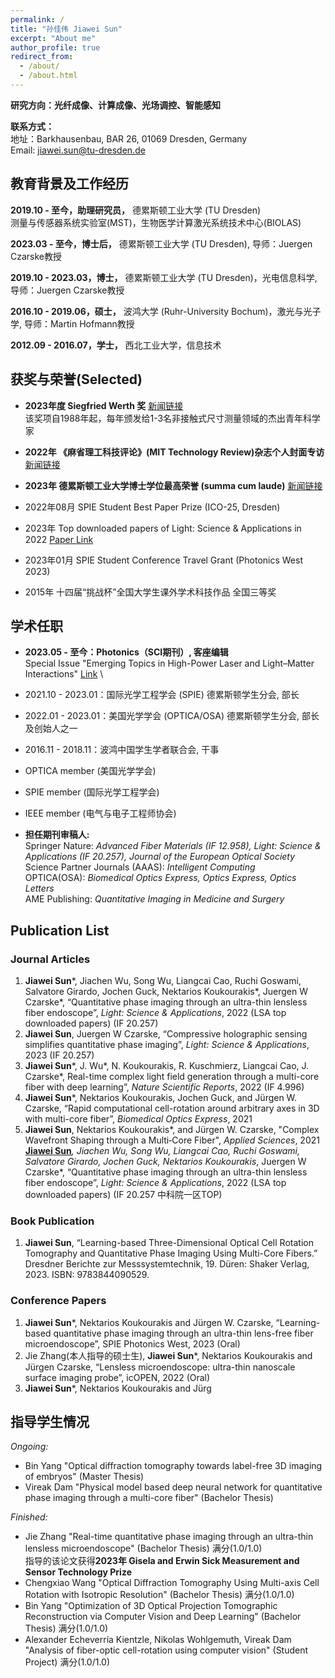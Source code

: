```yaml
---
permalink: /
title: "孙佳伟 Jiawei Sun"
excerpt: "About me"
author_profile: true
redirect_from: 
  - /about/
  - /about.html
---
```



**研究方向：光纤成像、计算成像、光场调控、智能感知** 


**联系方式：** \
地址：Barkhausenbau, BAR 26, 01069 Dresden, Germany\
Email: jiawei.sun@tu-dresden.de

## 教育背景及工作经历


**2019.10 - 至今，助理研究员，** 德累斯顿工业大学 (TU Dresden) \
测量与传感器系统实验室(MST)，生物医学计算激光系统技术中心(BIOLAS)

**2023.03 - 至今，博士后，** 德累斯顿工业大学 (TU Dresden), 导师：Juergen Czarske教授

**2019.10 - 2023.03，博士，** 德累斯顿工业大学 (TU Dresden)，光电信息科学, 导师：Juergen Czarske教授

**2016.10 - 2019.06，硕士，** 波鸿大学 (Ruhr-University Bochum)，激光与光子学, 导师：Martin Hofmann教授

**2012.09 - 2016.07，学士，** 西北工业大学，信息技术


## 获奖与荣誉(Selected)

- **2023年度 Siegfried Werth 奖** [新闻链接](https://tu-dresden.de/ing/der-bereich/news/nachwuchswissenschaftler-dr-ing-jiawei-sun-mit-preis-der-dr-ing-siegfried-werth-stiftung-geehrt) \
该奖项自1988年起，每年颁发给1-3名非接触式尺寸测量领域的杰出青年科学家  

- **2022年 《麻省理工科技评论》(MIT Technology Review)杂志个人封面专访** [新闻链接](https://www.mittrchina.com/news/detail/10930)

- **2023年 德累斯顿工业大学博士学位最高荣誉 (summa cum laude)** [新闻链接](https://tu-dresden.de/ing/elektrotechnik/iee/mst/forschung/promotionen/copy_of_dr-ing-Stefan_Rothe?set_language=en#)

- 2022年08月 SPIE Student Best Paper Prize (ICO-25, Dresden)

- 2023年 Top downloaded papers of Light: Science & Applications in 2022 [Paper Link](https://www.nature.com/articles/s41377-022-00898-2)

- 2023年01月 SPIE Student Conference Travel Grant (Photonics West 2023)

- 2015年 十四届“挑战杯”全国大学生课外学术科技作品  全国三等奖


## 学术任职

-  **2023.05 - 至今：Photonics（SCI期刊）, 客座编辑** \
  Special Issue "Emerging Topics in High-Power Laser and Light–Matter Interactions"  [Link](https://www.mdpi.com/journal/photonics/special_issues/SBN4H0Q600) \
- 2021.10 - 2023.01：国际光学工程学会 (SPIE) 德累斯顿学生分会, 部长
- 2022.01 - 2023.01：美国光学学会 (OPTICA/OSA) 德累斯顿学生分会, 部长及创始人之一
- 2016.11 - 2018.11：波鸿中国学生学者联合会, 干事
- OPTICA member (美国光学学会)
- SPIE member (国际光学工程学会)
- IEEE member (电气与电子工程师协会)

- **担任期刊审稿人:** \
Springer Nature: *Advanced Fiber Materials (IF 12.958), Light: Science & Applications (IF 20.257), Journal of the European Optical Society* \
Science Partner Journals (AAAS): *Intelligent Computing* \
OPTICA(OSA): *Biomedical Optics Express, Optics Express, Optics Letters* \
AME Publishing: *Quantitative Imaging in Medicine and Surgery* 


## Publication List

### Journal Articles
1. **Jiawei Sun**\*, Jiachen Wu, Song Wu, Liangcai Cao, Ruchi Goswami, Salvatore Girardo, Jochen Guck, Nektarios Koukourakis\*, Juergen W Czarske\*, “Quantitative phase imaging through an ultra-thin lensless fiber endoscope”, *Light: Science & Applications*, 2022 (LSA top downloaded papers) (IF 20.257)
2. **Jiawei Sun**, Juergen W Czarske, “Compressive holographic sensing simplifies quantitative phase imaging”, *Light: Science & Applications*, 2023 (IF 20.257)
3. **Jiawei Sun**\*, J. Wu\*, N. Koukourakis, R. Kuschmierz, Liangcai Cao, J. Czarske\*, Real-time complex light field generation through a multi-core fiber with deep learning”, *Nature Scientific Reports*, 2022 (IF 4.996)
4. **Jiawei Sun**\*, Nektarios Koukourakis, Jochen Guck, and Jürgen W. Czarske, “Rapid computational cell-rotation around arbitrary axes in 3D with multi-core fiber”, *Biomedical Optics Express*, 2021
5. **Jiawei Sun**, Nektarios Koukourakis\*, and Jürgen W. Czarske, "Complex Wavefront Shaping through a Multi‐Core Fiber", *Applied Sciences*, 2021
<u>**Jiawei Sun**</u>*, Jiachen Wu, Song Wu, Liangcai Cao, Ruchi Goswami, Salvatore Girardo, Jochen Guck, Nektarios Koukourakis*, Juergen W Czarske*, “Quantitative phase imaging through an ultra-thin lensless fiber endoscope”, *Light: Science & Applications*, 2022 (LSA top downloaded papers) (IF 20.257 中科院一区TOP) 

### Book Publication
1. **Jiawei Sun**, “Learning-based Three-Dimensional Optical Cell Rotation Tomography and Quantitative Phase Imaging Using Multi-Core Fibers.” Dresdner Berichte zur Messsystemtechnik, 19. Düren: Shaker Verlag, 2023. ISBN: 9783844090529.

### Conference Papers
1. **Jiawei Sun**\*, Nektarios Koukourakis and Jürgen W. Czarske, “Learning-based quantitative phase imaging through an ultra-thin lens-free fiber microendoscope”, SPIE Photonics West, 2023 (Oral) 
2. Jie Zhang(本人指导的硕士生), **Jiawei Sun**\*, Nektarios Koukourakis and Jürgen Czarske, “Lensless microendoscope: ultra-thin nanoscale surface imaging probe”, icOPEN, 2022 (Oral) 
3. **Jiawei Sun**\*, Nektarios Koukourakis and Jürg



## 指导学生情况
*Ongoing:* 
- Bin Yang "Optical diffraction tomography towards label-free 3D imaging of embryos" (Master Thesis)
- Vireak Dam "Physical model based deep neural network for quantitative phase imaging through a multi-core fiber"  (Bachelor Thesis)

*Finished:* 
- Jie Zhang "Real-time quantitative phase imaging through an ultra-thin lensless microendoscope" (Bachelor Thesis) 满分(1.0/1.0) \
  指导的该论文获得**2023年 Gisela and Erwin Sick Measurement and Sensor Technology Prize**
- Chengxiao Wang "Optical Diffraction Tomography Using Multi-axis Cell Rotation with Isotropic Resolution"  (Bachelor Thesis) 满分(1.0/1.0)
- Bin Yang "Optimization of 3D Optical Projection Tomographic Reconstruction via Computer Vision and Deep Learning" (Bachelor Thesis) 满分(1.0/1.0)
- Alexander Echeverría Kientzle, Nikolas Wohlgemuth, Vireak Dam "Analysis of fiber-optic cell-rotation using computer vision" (Student Project) 满分(1.0/1.0)




